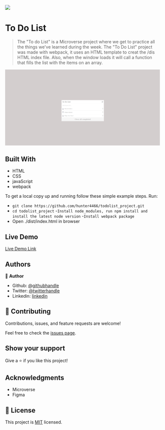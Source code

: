 ![](https://img.shields.io/badge/Microverse-blueviolet)

# To Do List

> The "To do List" is a Microverse project where we get to practice all the things we've learned during the week. The "To Do List" project was made with webpack, it uses an HTML template to creat the /dis HTML index file. Also, when the window loads it will call a function that fills the list with the items on an array.

![screenshot](todolist.png)

## Built With

- HTML
- CSS
- javaScript
- webpack

To get a local copy up and running follow these simple example steps.
Run:
- `git clone https://github.com/hunter4466/todolist_project.git`
- `cd todolist_project`
-`Install node_modules, run npm install and install the latest node version`
-`Install webpack package`
- Open ./dist/index.html in browser

## Live Demo

[Live Demo Link](https://jbirdl86.github.io/Capstone/)


## Authors

👤 **Author**

- Github: [@githubhandle](https://github.com/JbirdL86)
- Twitter: [@twitterhandle](https://twitter.com/JuanLui06498455)
- Linkedin: [linkedin](https://www.linkedin.com/in/juan-luis-0551921aa/)



## 🤝 Contributing

Contributions, issues, and feature requests are welcome!

Feel free to check the [issues page](https://github.com/JbirdL86/webpack-project/issues).

## Show your support

Give a ⭐️ if you like this project!

## Acknowledgments

- Microverse
- Figma 

## 📝 License

This project is [MIT](./MIT.md) licensed.